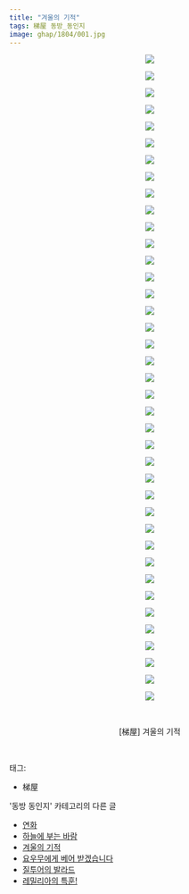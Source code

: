 ```yaml
---
title: "겨울의 기적"
tags: 梯屋 동방_동인지
image: ghap/1804/001.jpg
---
```

<div class="article">
<p style="text-align: center; clear: none; float: none;"><img src="{{ site.nasurl }}/ghap/1804/001.jpg"/></p>
<p style="text-align: center; clear: none; float: none;"><img src="{{ site.nasurl }}/ghap/1804/002.jpg"/></p>
<p style="text-align: center; clear: none; float: none;"><img src="{{ site.nasurl }}/ghap/1804/003.jpg"/></p>
<p style="text-align: center; clear: none; float: none;"><img src="{{ site.nasurl }}/ghap/1804/004.jpg"/></p>
<p style="text-align: center; clear: none; float: none;"><img src="{{ site.nasurl }}/ghap/1804/005.jpg"/></p>
<p style="text-align: center; clear: none; float: none;"><img src="{{ site.nasurl }}/ghap/1804/006.jpg"/></p>
<p style="text-align: center; clear: none; float: none;"><img src="{{ site.nasurl }}/ghap/1804/007.jpg"/></p>
<p style="text-align: center; clear: none; float: none;"><img src="{{ site.nasurl }}/ghap/1804/008.jpg"/></p>
<p style="text-align: center; clear: none; float: none;"><img src="{{ site.nasurl }}/ghap/1804/009.jpg"/></p>
<p style="text-align: center; clear: none; float: none;"><img src="{{ site.nasurl }}/ghap/1804/010.jpg"/></p>
<p style="text-align: center; clear: none; float: none;"><img src="{{ site.nasurl }}/ghap/1804/011.jpg"/></p>
<p style="text-align: center; clear: none; float: none;"><img src="{{ site.nasurl }}/ghap/1804/012.jpg"/></p>
<p style="text-align: center; clear: none; float: none;"><img src="{{ site.nasurl }}/ghap/1804/013.jpg"/></p>
<p style="text-align: center; clear: none; float: none;"><img src="{{ site.nasurl }}/ghap/1804/014.jpg"/></p>
<p style="text-align: center; clear: none; float: none;"><img src="{{ site.nasurl }}/ghap/1804/015.jpg"/></p>
<p style="text-align: center; clear: none; float: none;"><img src="{{ site.nasurl }}/ghap/1804/016.jpg"/></p>
<p style="text-align: center; clear: none; float: none;"><img src="{{ site.nasurl }}/ghap/1804/017.jpg"/></p>
<p style="text-align: center; clear: none; float: none;"><img src="{{ site.nasurl }}/ghap/1804/018.jpg"/></p>
<p style="text-align: center; clear: none; float: none;"><img src="{{ site.nasurl }}/ghap/1804/019.jpg"/></p>
<p style="text-align: center; clear: none; float: none;"><img src="{{ site.nasurl }}/ghap/1804/020.jpg"/></p>
<p style="text-align: center; clear: none; float: none;"><img src="{{ site.nasurl }}/ghap/1804/021.jpg"/></p>
<p style="text-align: center; clear: none; float: none;"><img src="{{ site.nasurl }}/ghap/1804/022.jpg"/></p>
<p style="text-align: center; clear: none; float: none;"><img src="{{ site.nasurl }}/ghap/1804/023.jpg"/></p>
<p style="text-align: center; clear: none; float: none;"><img src="{{ site.nasurl }}/ghap/1804/024.jpg"/></p>
<p style="text-align: center; clear: none; float: none;"><img src="{{ site.nasurl }}/ghap/1804/025.jpg"/></p>
<p style="text-align: center; clear: none; float: none;"><img src="{{ site.nasurl }}/ghap/1804/026.jpg"/></p>
<p style="text-align: center; clear: none; float: none;"><img src="{{ site.nasurl }}/ghap/1804/027.jpg"/></p>
<p style="text-align: center; clear: none; float: none;"><img src="{{ site.nasurl }}/ghap/1804/028.jpg"/></p>
<p style="text-align: center; clear: none; float: none;"><img src="{{ site.nasurl }}/ghap/1804/029.jpg"/></p>
<p style="text-align: center; clear: none; float: none;"><img src="{{ site.nasurl }}/ghap/1804/030.jpg"/></p>
<p style="text-align: center; clear: none; float: none;"><img src="{{ site.nasurl }}/ghap/1804/031.jpg"/></p>
<p style="text-align: center; clear: none; float: none;"><img src="{{ site.nasurl }}/ghap/1804/032.jpg"/></p>
<p style="text-align: center; clear: none; float: none;"><img src="{{ site.nasurl }}/ghap/1804/033.jpg"/></p>
<p style="text-align: center; clear: none; float: none;"><img src="{{ site.nasurl }}/ghap/1804/034.jpg"/></p>
<p style="text-align: center; clear: none; float: none;"><img src="{{ site.nasurl }}/ghap/1804/035.jpg"/></p>
<p style="text-align: center; clear: none; float: none;"><img src="{{ site.nasurl }}/ghap/1804/036.jpg"/></p>
<p style="text-align: center; clear: none; float: none;"><img src="{{ site.nasurl }}/ghap/1804/037.jpg"/></p>
<p style="text-align: center; clear: none; float: none;"><img src="{{ site.nasurl }}/ghap/1804/038.jpg"/></p>
<p style="text-align: center; clear: none; float: none;"><img src="{{ site.nasurl }}/ghap/1804/039.jpg"/></p>
<p style="text-align: center; clear: none; float: none;"><br/></p>
<p style="text-align: center; clear: none; float: none;">[梯屋] 겨울의 기적</p>
<p><br/></p>
</div><div class="tagTrail">
<p>태그: </p>
<ul>
<li>梯屋</li>
</ul>
</div><div class="another">
<p>'동방 동인지' 카테고리의 다른 글</p>
<ul>
<li><a href="/2016-08-24-ghap_1806">연화</a></li>
<li><a href="/2016-08-24-ghap_1805">하늘에 부는 바람</a></li>
<li><a href="/2016-08-24-ghap_1804">겨울의 기적</a></li>
<li><a href="/2016-08-24-ghap_1803">요우무에게 베어 받겠습니다</a></li>
<li><a href="/2016-08-24-ghap_1802">질투어의 발라드</a></li>
<li><a href="/2016-08-23-ghap_1801">레밀리아의 특훈!</a></li>
</ul>
</div><div class="cb_module cb_fluid">
<div class="cb_wrt cb_profile">
</div><!-- commentList close -->
</div>